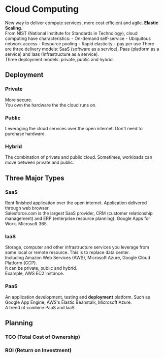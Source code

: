 # Cloud Computing  

New way to deliver compute services, more cost efficient and agile. **Elastic Scaling**.  
From NIST (National Institute for Standards in Technology), cloud computing have characteristics:
    - On-demand self-service
    - Ubiquitous network access
    - Resource pooling
    - Rapid elasticity
    - pay per use
There are three delivery models: SaaS (software as a service), Paas (platform as a service) and Iaas (Infrastructure as a service).  
Three deployment models: private, public and hybrid.  

## Deployment

### Private

More secure.  
You own the hardware the the cloud runs on.  

### Public

Leveraging the cloud services over the open internet. Don't need to purchase hardware.  

### Hybrid

The combination of private and public cloud. Sometimes, workloads can move between private and public.

## Three Major Types

### SaaS

Rent finished application over the open internet. Application delivered through web browser.  
Salesforce.com is the largest SaaS provider, CRM (customer relationship management) and ERP (enterprise resource planning). Google Apps for Work. Microsoft 365.  

### IaaS

Storage, computer and other infrastructure services you leverage from some local or remote resource. This is to replace data center.  
Including Amazon Web Services (AWS), Microsoft Azure, Google Cloud Platform (GCP).  
It can be private, public and hybrid.  
Example, AWS EC2 instance.

### PaaS

An application development, testing and **deployment** platform. Such as Google App Engine, AWS's Elastic Beanstalk, Microsoft Azure.  
A trend of combine PaaS and IaaS. 

## Planning  

### TCO (Total Cost of Ownership)

### ROI (Return on Investment)  
